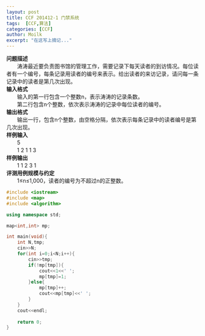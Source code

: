 ```yaml
---
layout: post
title: CCF 201412-1 门禁系统
tags:  [CCF,算法]
categories: [CCF]
author: Moilk
excerpt: "在这写上摘记..."
---
```


**问题描述**  
　　涛涛最近要负责图书馆的管理工作，需要记录下每天读者的到访情况。每位读者有一个编号，每条记录用读者的编号来表示。给出读者的来访记录，请问每一条记录中的读者是第几次出现。  
**输入格式**  
　　输入的第一行包含一个整数n，表示涛涛的记录条数。  
　　第二行包含n个整数，依次表示涛涛的记录中每位读者的编号。  
**输出格式**  
　　输出一行，包含n个整数，由空格分隔，依次表示每条记录中的读者编号是第几次出现。  
**样例输入**  
　　5  
　　1 2 1 1 3  
**样例输出**  
　　1 1 2 3 1  
**评测用例规模与约定**  
　　1≤n≤1,000，读者的编号为不超过n的正整数。  

```cpp
#include <iostream>
#include <map>
#include <algorithm>

using namespace std;

map<int,int> mp;

int main(void){
	int N,tmp;
	cin>>N;
	for(int i=0;i<N;i++){
		cin>>tmp;
		if(!mp[tmp]){
			cout<<1<<' ';
			mp[tmp]=1;
		}else{
			mp[tmp]++;
			cout<<mp[tmp]<<' ';
		}
	}
	cout<<endl;
	
	return 0;
}
```
